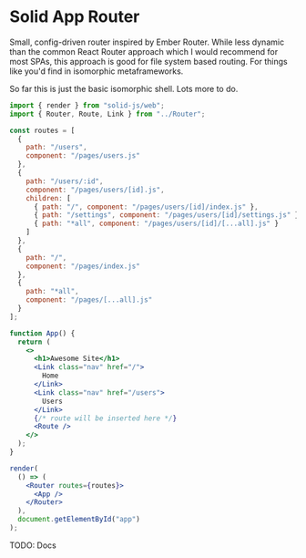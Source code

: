 # Solid App Router

Small, config-driven router inspired by Ember Router. While less dynamic than the common React Router approach which I would recommend for most SPAs, this approach is good for file system based routing. For things like you'd find in isomorphic metaframeworks.

So far this is just the basic isomorphic shell. Lots more to do.

```jsx
import { render } from "solid-js/web";
import { Router, Route, Link } from "../Router";

const routes = [
  {
    path: "/users",
    component: "/pages/users.js"
  },
  {
    path: "/users/:id",
    component: "/pages/users/[id].js",
    children: [
      { path: "/", component: "/pages/users/[id]/index.js" },
      { path: "/settings", component: "/pages/users/[id]/settings.js" },
      { path: "*all", component: "/pages/users/[id]/[...all].js" }
    ]
  },
  {
    path: "/",
    component: "/pages/index.js"
  },
  {
    path: "*all",
    component: "/pages/[...all].js"
  }
];

function App() {
  return (
    <>
      <h1>Awesome Site</h1>
      <Link class="nav" href="/">
        Home
      </Link>
      <Link class="nav" href="/users">
        Users
      </Link>
      {/* route will be inserted here */}
      <Route />
    </>
  );
}

render(
  () => (
    <Router routes={routes}>
      <App />
    </Router>
  ),
  document.getElementById("app")
);
```

TODO: Docs